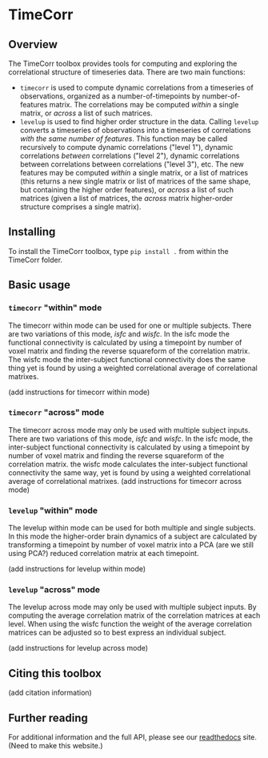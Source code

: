 # TimeCorr #

## Overview ##
The TimeCorr toolbox provides tools for computing and exploring the correlational structure of timeseries data.  There are two main functions:
* `timecorr` is used to compute dynamic correlations from a timeseries of observations, organized as a number-of-timepoints by number-of-features matrix.  The correlations may be computed _within_ a single matrix, or _across_ a list of such matrices.
* `levelup` is used to find higher order structure in the data.  Calling `levelup` converts a timeseries of observations into a timeseries of correlations _with the same number of features_.  This function may be called recursively to compute dynamic correlations ("level 1"), dynamic correlations _between_ correlations ("level 2"), dynamic correlations between correlations between correlations ("level 3"), etc.  The new features may be computed _within_ a single matrix, or a list of matrices (this returns a new single matrix or list of matrices of the same shape, but containing the higher order features), or _across_ a list of such matrices (given a list of matrices, the _across_ matrix higher-order structure comprises a single matrix).

## Installing ##
To install the TimeCorr toolbox, type `pip install .` from within the TimeCorr folder.

## Basic usage ##
### `timecorr` "within" mode ###

The timecorr within mode can be used for one or multiple subjects. There are two variations of this mode, _isfc_ and _wisfc_. In the isfc mode the functional connectivity is calculated by using a timepoint by number of voxel matrix and finding the reverse squareform of the correlation matrix. The wisfc mode the inter-subject functional connectivity does the same thing yet is found by using a weighted correlational average of correlational matrixes.   

(add instructions for timecorr within mode)

### `timecorr` "across" mode ###
The timecorr across mode may only be used with multiple subject inputs. There are two variations of this mode, _isfc_ and _wisfc_. In the isfc mode, the inter-subject functional connectivity is calculated by using a timepoint by number of voxel matrix and finding the reverse squareform of the correlation matrix. the wisfc mode calculates the inter-subject functional connectivity the same way, yet is found by using a weighted correlational average of correlational matrixes.
(add instructions for timecorr across mode)

### `levelup` "within" mode ###

The levelup within mode can be used for both multiple and single subjects. In this mode the higher-order brain dynamics of a subject are calculated by transforming a timepoint by number of voxel matrix into a PCA (are we still using PCA?) reduced correlation matrix at each timepoint.  

(add instructions for levelup within mode)

### `levelup` "across" mode ###

The levelup across mode may only be used with multiple subject inputs. By computing the average correlation matrix of the correlation matrices at each level. When using the wisfc function the weight of the average correlation matrices can be adjusted so to best express an individual subject.

(add instructions for levelup across mode)




## Citing this toolbox ##
(add citation information)

## Further reading ##
For additional information and the full API, please see our [readthedocs](timecorr.readthedocs.com) site. (Need to make this website.)

